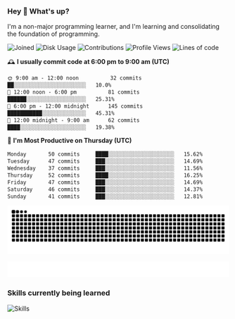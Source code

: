 ### Hey :wave: What's up?

I'm a non-major programming learner, and I'm learning and consolidating the foundation of programming.

<!--START_SECTION:waka-->
![Joined](http://img.shields.io/badge/Joined-8%20years%20ago-6D67E4?style=flat&labelColor=453C67)
![Disk Usage](http://img.shields.io/badge/Github%27s%20Storage-604.3%20MB-FD841F?style=flat&labelColor=E14D2A)
![Contributions](http://img.shields.io/badge/Contributions%20in%202024-125-7DCE13?style=flat&labelColor=2B7A0B)
![Profile Views](http://img.shields.io/badge/Profile%20Views-0-3AB4F2?style=flat&labelColor=0078AA)
![Lines of code](https://img.shields.io/badge/Lines%20of%20code-2%20Million%20Lines%20of%20code-FF8B8B?style=flat&labelColor=EB4747)

🕰️ **I usually commit code at 6:00 pm to 9:00 am (UTC)** 

```text
🌞 9:00 am - 12:00 noon          32 commits     ██░░░░░░░░░░░░░░░░░░░░░░░   10.0% 
🌆 12:00 noon - 6:00 pm          81 commits     ██████░░░░░░░░░░░░░░░░░░░   25.31% 
🌃 6:00 pm - 12:00 midnight      145 commits    ███████████░░░░░░░░░░░░░░   45.31% 
🌙 12:00 midnight - 9:00 am      62 commits     ████░░░░░░░░░░░░░░░░░░░░░   19.38%
```
📅 **I'm Most Productive on Thursday (UTC)** 

```text
Monday       50 commits     ████░░░░░░░░░░░░░░░░░░░░░   15.62% 
Tuesday      47 commits     ███░░░░░░░░░░░░░░░░░░░░░░   14.69% 
Wednesday    37 commits     ███░░░░░░░░░░░░░░░░░░░░░░   11.56% 
Thursday     52 commits     ████░░░░░░░░░░░░░░░░░░░░░   16.25% 
Friday       47 commits     ███░░░░░░░░░░░░░░░░░░░░░░   14.69% 
Saturday     46 commits     ███░░░░░░░░░░░░░░░░░░░░░░   14.37% 
Sunday       41 commits     ███░░░░░░░░░░░░░░░░░░░░░░   12.81%
```

<!--END_SECTION:waka-->

![Snake animation](https://raw.githubusercontent.com/dirname/dirname/output/snake.svg)

![metrics](github-metrics.svg)

### Skills currently being learned

![Skills](https://skillicons.dev/icons?i=linux,rust,go,solidity,typescript,bash,git,postgres,mysql,redis,mongo,docker,kubernetes,grafana,prometheus)
